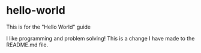 # hello-world
This is for the "Hello World" guide

I like programming and problem solving! This is a change I have made to the README.md file.
